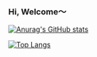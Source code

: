 ### Hi, Welcome～

[![Anurag's GitHub stats](https://github-readme-stats.vercel.app/api?username=Lucianing)](https://github.com/anuraghazra/github-readme-stats)

[![Top Langs](https://github-readme-stats.vercel.app/api/top-langs/?username=Lucianing)](https://github.com/anuraghazra/github-readme-stats)

<!--
**Lucianing/Lucianing** is a ✨ _special_ ✨ repository because its `README.md` (this file) appears on your GitHub profile.

Here are some ideas to get you started:

- 🔭 I’m currently working on ...
- 🌱 I’m currently learning ...
- 👯 I’m looking to collaborate on ...
- 🤔 I’m looking for help with ...
- 💬 Ask me about ...
- 📫 How to reach me: ...
- 😄 Pronouns: ...
- ⚡ Fun fact: ...
-->

